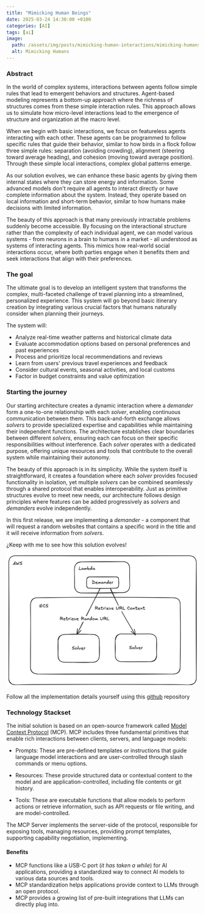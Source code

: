 ```yaml
---
title: "Mimicking Human Beings"
date: 2025-03-24 14:30:00 +0100
categories: [AI]
tags: [ai]
image:
  path: /assets/img/posts/mimicking-human-interactions/mimicking-humans.png
  alt: Mimicking Humans
---
```



### Abstract

In the world of complex systems, interactions between agents follow simple rules that lead to emergent behaviors and structures.
Agent-based modeling represents a bottom-up approach where the richness of structures comes from these simple interaction rules.
This approach allows us to simulate how micro-level interactions lead to the emergence of structure and organization at the macro level.

When we begin with basic interactions, we focus on featureless agents interacting with each other.
These agents can be programmed to follow specific rules that guide their behavior, similar to how birds in a flock follow three simple rules: separation (avoiding crowding), alignment (steering toward average heading), and cohesion (moving toward average position).
Through these simple local interactions, complex global patterns emerge.

As our solution evolves, we can enhance these basic agents by giving them internal states where they can store energy and information.
Some advanced models don't require all agents to interact directly or have complete information about the system.
Instead, they operate based on local information and short-term behavior, similar to how humans make decisions with limited information.

The beauty of this approach is that many previously intractable problems suddenly become accessible.
By focusing on the interactional structure rather than the complexity of each individual agent, we can model various systems - from neurons in a brain to humans in a market - all understood as systems of interacting agents.
This mimics how real-world social interactions occur, where both parties engage when it benefits them and seek interactions that align with their preferences.

### The goal

The ultimate goal is to develop an intelligent system that transforms the complex, multi-faceted challenge of travel planning into a streamlined, personalized experience. This system will go beyond basic itinerary creation by integrating various crucial factors that humans naturally consider when planning their journeys.

The system will:

  - Analyze real-time weather patterns and historical climate data
  - Evaluate accommodation options based on personal preferences and past experiences
  - Process and prioritize local recommendations and reviews
  - Learn from users' previous travel experiences and feedback
  - Consider cultural events, seasonal activities, and local customs
  - Factor in budget constraints and value optimization

### Starting the journey

Our starting architecture creates a dynamic interaction where a *demander* form a one-to-one relationship with each *solver*, enabling continuous communication between them.
This back-and-forth exchange allows *solvers* to provide specialized expertise and capabilities while maintaining their independent functions.
The architecture establishes clear boundaries between different *solvers*, ensuring each can focus on their specific responsibilities without interference.
Each *solver* operates with a dedicated purpose, offering unique resources and tools that contribute to the overall system while maintaining their autonomy.

The beauty of this approach is in its simplicity. While the system itself is straightforward, it creates a foundation where each *solver* provides focused functionality in isolation, yet multiple *solvers* can be combined seamlessly through a shared protocol that enables interoperability. Just as primitive structures evolve to meet new needs, our architecture follows design principles where features can be added progressively as *solvers* and *demanders* evolve independently.

In this first release, we are implementing a *demander* - a component that will request a random websites that contains a specific word in the title and it will receive information from *solvers*.

¿Keep with me to see how this solution evolves!


![Architecture](/assets/img/posts/mimicking-human-interactions/mimicking-humans-architecture.png)


Follow all the implementation details yourself using this [github](https://github.com/ramondiez/mimicking-human-beings) repository




### Technology Stackset

The initial solution is based on an open-source framework called [Model Context Protocol](https://modelcontextprotocol.io/introduction) (MCP). MCP includes three fundamental primitives that enable rich interactions between clients, servers, and language models:

  - Prompts: These are pre-defined templates or instructions that guide language model interactions and are user-controlled through slash commands or menu options.

  - Resources: These provide structured data or contextual content to the model and are application-controlled, including file contents or git history.

  - Tools: These are executable functions that allow models to perform actions or retrieve information, such as API requests or file writing, and are model-controlled.

The MCP Server implements the server-side of the protocol, responsible for exposing tools, managing resources, providing prompt templates, supporting capability negotiation, implementing.

#### Benefits

- MCP functions like a USB-C port (*it has taken a while*) for AI applications, providing a standardized way to connect AI models to various data sources and tools.
- MCP standardization helps applications provide context to LLMs through an open protocol. 
- MCP provides a growing list of pre-built integrations that LLMs can directly plug into.